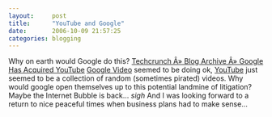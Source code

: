 ```yaml
---
layout:     post
title:      "YouTube and Google"
date:       2006-10-09 21:57:25
categories: blogging
---
```

Why on earth would Google do this? [Techcrunch Â» Blog Archive Â» Google Has Acquired YouTube](http://www.techcrunch.com/2006/10/09/google-has-acquired-youtube/) [Google Video](http://video.google.com/) seemed to be doing ok, [YouTube](http://youtube.com) just seemed to be a collection of random (sometimes pirated) videos. Why would google open themselves up to this potential landmine of litigation? Maybe the Internet Bubble is back... *sigh* And I was looking forward to a return to nice peaceful times when business plans had to make sense...
